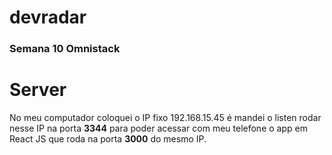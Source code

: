 # devradar
### Semana 10 Omnistack


# Server 
No meu computador coloquei o IP fixo 192.168.15.45 é mandei o listen rodar nesse IP na porta **3344** para poder
acessar com meu telefone o app em React JS que roda na porta **3000** do mesmo IP.
